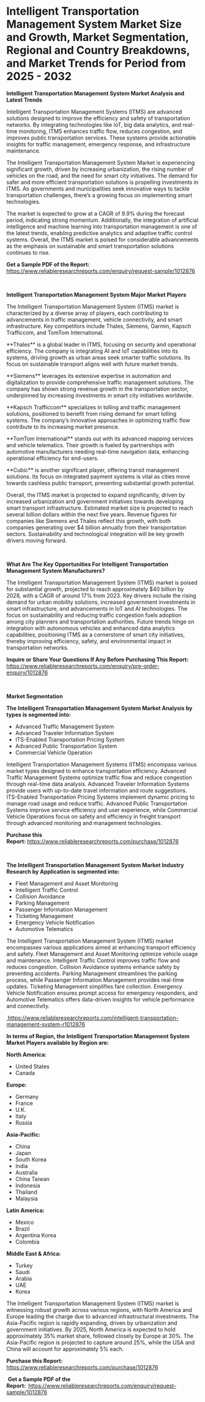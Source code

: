 <p><h1>Intelligent Transportation Management System Market Size and Growth, Market Segmentation, Regional and Country Breakdowns, and Market Trends for Period from 2025 -  2032</h1></p><p><strong>Intelligent Transportation Management System Market Analysis and Latest Trends</strong></p>
<p><p>Intelligent Transportation Management Systems (ITMS) are advanced solutions designed to improve the efficiency and safety of transportation networks. By integrating technologies like IoT, big data analytics, and real-time monitoring, ITMS enhances traffic flow, reduces congestion, and improves public transportation services. These systems provide actionable insights for traffic management, emergency response, and infrastructure maintenance.</p><p>The Intelligent Transportation Management System Market is experiencing significant growth, driven by increasing urbanization, the rising number of vehicles on the road, and the need for smart city initiatives. The demand for safer and more efficient transportation solutions is propelling investments in ITMS. As governments and municipalities seek innovative ways to tackle transportation challenges, there’s a growing focus on implementing smart technologies.</p><p>The market is expected to grow at a CAGR of 9.9% during the forecast period, indicating strong momentum. Additionally, the integration of artificial intelligence and machine learning into transportation management is one of the latest trends, enabling predictive analytics and adaptive traffic control systems. Overall, the ITMS market is poised for considerable advancements as the emphasis on sustainable and smart transportation solutions continues to rise.</p></p>
<p><strong>Get a Sample PDF of the Report:&nbsp;</strong> <a href="https://www.reliableresearchreports.com/enquiry/request-sample/1012876?utm_campaign=2292&utm_medium=2&utm_source=Github&utm_content=ia&utm_term=16042025&utm_id=intelligent-transportation-management-system">https://www.reliableresearchreports.com/enquiry/request-sample/1012876</a></p>
<p>&nbsp;</p>
<p><strong>Intelligent Transportation Management System Major Market Players</strong></p>
<p><p>The Intelligent Transportation Management System (ITMS) market is characterized by a diverse array of players, each contributing to advancements in traffic management, vehicle connectivity, and smart infrastructure. Key competitors include Thales, Siemens, Garmin, Kapsch Trafficcom, and TomTom International.</p><p>**Thales** is a global leader in ITMS, focusing on security and operational efficiency. The company is integrating AI and IoT capabilities into its systems, driving growth as urban areas seek smarter traffic solutions. Its focus on sustainable transport aligns well with future market trends.</p><p>**Siemens** leverages its extensive expertise in automation and digitalization to provide comprehensive traffic management solutions. The company has shown strong revenue growth in the transportation sector, underpinned by increasing investments in smart city initiatives worldwide.</p><p>**Kapsch Trafficcom** specializes in tolling and traffic management solutions, positioned to benefit from rising demand for smart tolling systems. The company’s innovative approaches in optimizing traffic flow contribute to its increasing market presence.</p><p>**TomTom International** stands out with its advanced mapping services and vehicle telematics. Their growth is fueled by partnerships with automotive manufacturers needing real-time navigation data, enhancing operational efficiency for end-users.</p><p>**Cubic** is another significant player, offering transit management solutions. Its focus on integrated payment systems is vital as cities move towards cashless public transport, presenting substantial growth potential.</p><p>Overall, the ITMS market is projected to expand significantly, driven by increased urbanization and government initiatives towards developing smart transport infrastructure. Estimated market size is projected to reach several billion dollars within the next five years. Revenue figures for companies like Siemens and Thales reflect this growth, with both companies generating over $4 billion annually from their transportation sectors. Sustainability and technological integration will be key growth drivers moving forward.</p></p>
<p>&nbsp;</p>
<p><strong>What Are The Key Opportunities For Intelligent Transportation Management System Manufacturers?</strong></p>
<p><p>The Intelligent Transportation Management System (ITMS) market is poised for substantial growth, projected to reach approximately $40 billion by 2028, with a CAGR of around 17% from 2023. Key drivers include the rising demand for urban mobility solutions, increased government investments in smart infrastructure, and advancements in IoT and AI technologies. The focus on sustainability and reducing traffic congestion fuels adoption among city planners and transportation authorities. Future trends hinge on integration with autonomous vehicles and enhanced data analytics capabilities, positioning ITMS as a cornerstone of smart city initiatives, thereby improving efficiency, safety, and environmental impact in transportation networks.</p></p>
<p><strong>Inquire or Share Your Questions If Any Before Purchasing This Report:</strong> <a href="https://www.reliableresearchreports.com/enquiry/pre-order-enquiry/1012876?utm_campaign=2292&utm_medium=2&utm_source=Github&utm_content=ia&utm_term=16042025&utm_id=intelligent-transportation-management-system">https://www.reliableresearchreports.com/enquiry/pre-order-enquiry/1012876</a></p>
<p>&nbsp;</p>
<p><strong>Market Segmentation</strong></p>
<p><strong>The Intelligent Transportation Management System Market Analysis by types is segmented into:</strong></p>
<p><ul><li>Advanced Traffic Management System</li><li>Advanced Traveler Information System</li><li>ITS-Enabled Transportation Pricing System</li><li>Advanced Public Transportation System</li><li>Commercial Vehicle Operation</li></ul></p>
<p><p>Intelligent Transportation Management Systems (ITMS) encompass various market types designed to enhance transportation efficiency. Advanced Traffic Management Systems optimize traffic flow and reduce congestion through real-time data analysis. Advanced Traveler Information Systems provide users with up-to-date travel information and route suggestions. ITS-Enabled Transportation Pricing Systems implement dynamic pricing to manage road usage and reduce traffic. Advanced Public Transportation Systems improve service efficiency and user experience, while Commercial Vehicle Operations focus on safety and efficiency in freight transport through advanced monitoring and management technologies.</p></p>
<p><strong>Purchase this Report:&nbsp;</strong><a href="https://www.reliableresearchreports.com/purchase/1012876?utm_campaign=2292&utm_medium=2&utm_source=Github&utm_content=ia&utm_term=16042025&utm_id=intelligent-transportation-management-system">https://www.reliableresearchreports.com/purchase/1012876</a></p>
<p>&nbsp;</p>
<p><strong>The Intelligent Transportation Management System Market Industry Research by Application is segmented into:</strong></p>
<p><ul><li>Fleet Management and Asset Monitoring</li><li>Intelligent Traffic Control</li><li>Collision Avoidance</li><li>Parking Management</li><li>Passenger Information Management</li><li>Ticketing Management</li><li>Emergency Vehicle Notification</li><li>Automotive Telematics</li></ul></p>
<p><p>The Intelligent Transportation Management System (ITMS) market encompasses various applications aimed at enhancing transport efficiency and safety. Fleet Management and Asset Monitoring optimize vehicle usage and maintenance. Intelligent Traffic Control improves traffic flow and reduces congestion. Collision Avoidance systems enhance safety by preventing accidents. Parking Management streamlines the parking process, while Passenger Information Management provides real-time updates. Ticketing Management simplifies fare collection. Emergency Vehicle Notification ensures prompt access for emergency responders, and Automotive Telematics offers data-driven insights for vehicle performance and connectivity.</p></p>
<p><a href="https://www.reliableresearchreports.com/intelligent-transportation-management-system-r1012876?utm_campaign=2292&utm_medium=2&utm_source=Github&utm_content=ia&utm_term=16042025&utm_id=intelligent-transportation-management-system">&nbsp;https://www.reliableresearchreports.com/intelligent-transportation-management-system-r1012876</a></p>
<p><strong>In terms of Region, the Intelligent Transportation Management System Market Players available by Region are:</strong></p>
<p>
    <p> <strong> North America: </strong>
        <ul>
            <li>United States</li>
            <li>Canada</li>
        </ul>
        </p> 
    <p> <strong> Europe: </strong>
        <ul>
            <li>Germany</li>
            <li>France</li>
            <li>U.K.</li>
            <li>Italy</li>
            <li>Russia</li>
        </ul>
        </p> 
    <p> <strong> Asia-Pacific: </strong>
        <ul>
            <li>China</li>
            <li>Japan</li>
            <li>South Korea</li>
            <li>India</li>
            <li>Australia</li>
            <li>China Taiwan</li>
            <li>Indonesia</li>
            <li>Thailand</li>
            <li>Malaysia</li>
        </ul>
        </p> 
    <p> <strong> Latin America: </strong>
        <ul>
            <li>Mexico</li>
            <li>Brazil</li>
            <li>Argentina Korea</li>
            <li>Colombia</li>
        </ul>
        </p> 
    <p> <strong> Middle East & Africa: </strong>
        <ul>
            <li>Turkey</li>
            <li>Saudi</li>
            <li>Arabia</li>
            <li>UAE</li>
            <li>Korea</li>
        </ul>
    </p>
    </p>
<p><p>The Intelligent Transportation Management System (ITMS) market is witnessing robust growth across various regions, with North America and Europe leading the charge due to advanced infrastructural investments. The Asia-Pacific region is rapidly expanding, driven by urbanization and government initiatives. By 2025, North America is expected to hold approximately 35% market share, followed closely by Europe at 30%. The Asia-Pacific region is projected to capture around 25%, while the USA and China will account for approximately 5% each.</p></p>
<p><strong>Purchase this Report: </strong><a href="https://www.reliableresearchreports.com/purchase/1012876?utm_campaign=2292&utm_medium=2&utm_source=Github&utm_content=ia&utm_term=16042025&utm_id=intelligent-transportation-management-system">https://www.reliableresearchreports.com/purchase/1012876</a></p>
<p>&nbsp;<strong>Get a Sample PDF of the Report:&nbsp;&nbsp;</strong><a href="https://www.reliableresearchreports.com/enquiry/request-sample/1012876?utm_campaign=2292&utm_medium=2&utm_source=Github&utm_content=ia&utm_term=16042025&utm_id=intelligent-transportation-management-system">https://www.reliableresearchreports.com/enquiry/request-sample/1012876</a></p>
<p><strong></strong></p>
<p><p></p><p></p><p></p></p>